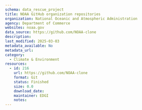 ```yaml
---
schema: data_rescue_project 
title: NOAA GitHub organization repositories
organization: National Oceanic and Atmospheric Administration
agency: Department of Commerce
websites: noaa.gov
data_source: https://github.com/NOAA-clone
description: 
last_modified: 2025-03-03
metadata_available: No
metadata_url: 
category:
  - Climate & Environment 
resources:
  - id: 216
    url: https://github.com/NOAA-clone
    format: Git
    status: Finished
    size: 0.0
    download_date: 
    maintainer: EDGI
    notes: 
---
```

